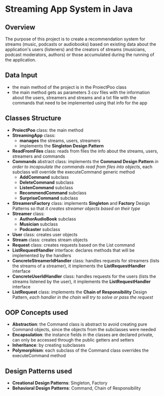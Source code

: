 # Streaming App System in Java
Overview
--
The purpose of this project is to create a recommendation system for streams (music, podcasts or audiobooks)
based on existing data about the application's users (listeners) and the creators of streams (musicians, podcast moderators, authors) or 
those accumulated during the running of the application.

Data Input
--
- the main method of the project is in the ProiectPoo class
- the main method gets as parameters 3 csv files with the information about the
users, streamers and streams and a txt file with the commands that need to be implemented using that info for the app

Classes Structure
--
- **ProiectPoo** class: the main method
- **StreamingApp** class:
  - **manages** the streams, users, streamers
  - implements the **Singleton Design Pattern**
- **ReadFromFiles** class: reads from files the info about the streams, users, streamers and commands
- **Commands** abstract class: implements the **Command Design Pattern** _in order to incapsulate the commands read from files into objects_, each subclass will override the executeCommand generic method
  - **AddCommand** subclass
  - **DeleteCommand** subclass
  - **ListenCommand** subclass
  - **RecommendCommand** subclass
  - **SurpriseCommand** subclass
- **StreamersFactory** class: implements **Singleton** and **Factory** Design Patterns so that _it creates streamer objects based on their type_
- **Streamer** class:
  - **AuthorAudioBook** subclass
  - **Musician** subclass
  - **Podcaster** subclass
- **User** class: creates user objects
- **Stream** class: creates stream objects
- **Request** class: creates requests based on the List command
- **ListRequestHandler** interface: declares methods that will be implemented by the handlers
- **ConcreteStreamerIdHandler** class: handles requests for streamers (lists the streams of a streamer), it implements the **ListRequestHandler** interface
- **ConcreteUserIdHandler** class: handles requests for the users (lists the streams listened by the user), it implements the **ListRequestHandler** interface
- **ListRequest** class: implements the **Chain of Responsibility** Design Pattern, _each handler in the chain will try to solve or pass the request_

OOP Concepts used
--
- **Abstraction**: the Command class is abstract to avoid creating pure Command objects, since the objects from the subclasses were needed
- **Encapsulation**: the instance fields in the classes are declared private, can only be accessed through the public getters and setters
- **Inheritance**: by creating subclasses
- **Polymorphism**: each subclass of the Command class overrides the executeCommand method

Design Patterns used
--
- **Creational Design Patterns**: Singleton, Factory
- **Behavioral Design Patterns**: Command, Chain of Responsibility

